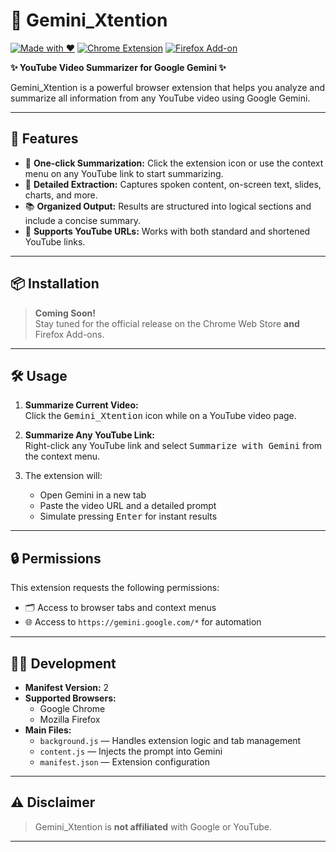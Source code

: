 # 🚀 Gemini_Xtention

[![Made with ❤️](https://img.shields.io/badge/Made%20with-%F0%9F%92%9C-blueviolet)](https://github.com/)
[![Chrome Extension](https://img.shields.io/badge/Chrome%20Extension-Available%20Soon-orange)](#installation)
[![Firefox Add-on](https://img.shields.io/badge/Firefox%20Add--on-Available%20Soon-blue)](#installation)

**✨ YouTube Video Summarizer for Google Gemini ✨**

Gemini_Xtention is a powerful browser extension that helps you analyze and summarize all information from any YouTube video using Google Gemini.

---

## 🌟 Features

- 🎯 **One-click Summarization:** Click the extension icon or use the context menu on any YouTube link to start summarizing.
- 🧠 **Detailed Extraction:** Captures spoken content, on-screen text, slides, charts, and more.
- 📚 **Organized Output:** Results are structured into logical sections and include a concise summary.
- 🔗 **Supports YouTube URLs:** Works with both standard and shortened YouTube links.

---

## 📦 Installation

> **Coming Soon!**  
> Stay tuned for the official release on the Chrome Web Store **and** Firefox Add-ons.

---

## 🛠️ Usage

1. **Summarize Current Video:**  
   Click the <kbd>Gemini_Xtention</kbd> icon while on a YouTube video page.

2. **Summarize Any YouTube Link:**  
   Right-click any YouTube link and select <kbd>Summarize with Gemini</kbd> from the context menu.

3. The extension will:
   - Open Gemini in a new tab
   - Paste the video URL and a detailed prompt
   - Simulate pressing <kbd>Enter</kbd> for instant results

---

## 🔒 Permissions

This extension requests the following permissions:

- 🗂️ Access to browser tabs and context menus
- 🌐 Access to `https://gemini.google.com/*` for automation

---

## 👩‍💻 Development

- **Manifest Version:** 2
- **Supported Browsers:**  
  - Google Chrome  
  - Mozilla Firefox
- **Main Files:**  
  - `background.js` — Handles extension logic and tab management  
  - `content.js` — Injects the prompt into Gemini  
  - `manifest.json` — Extension configuration

---

## ⚠️ Disclaimer

> Gemini_Xtention is **not affiliated** with Google or YouTube.

---
